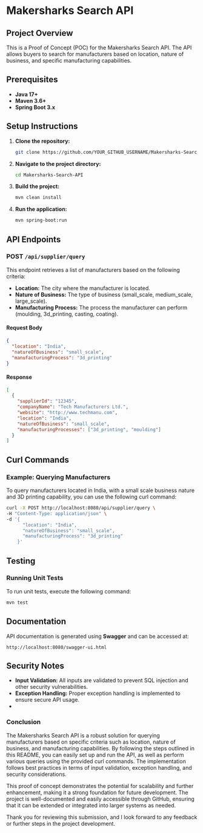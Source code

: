 # Makersharks Search API

## Project Overview

This is a Proof of Concept (POC) for the Makersharks Search API. The API allows buyers to search for manufacturers based on location, nature of business, and specific manufacturing capabilities.

## Prerequisites

- **Java 17+**
- **Maven 3.6+**
- **Spring Boot 3.x**

## Setup Instructions

1. **Clone the repository:**
   ```bash
   git clone https://github.com/YOUR_GITHUB_USERNAME/Makersharks-Search-API.git


2. **Navigate to the project directory:**
   ```bash
   cd Makersharks-Search-API
   ```

3. **Build the project:**
   ```bash
   mvn clean install
   ```

4. **Run the application:**
   ```bash
   mvn spring-boot:run
   ```

## API Endpoints

### POST `/api/supplier/query`

This endpoint retrieves a list of manufacturers based on the following criteria:

- **Location:** The city where the manufacturer is located.
- **Nature of Business:** The type of business (small_scale, medium_scale, large_scale).
- **Manufacturing Process:** The process the manufacturer can perform (moulding, 3d_printing, casting, coating).

#### Request Body

```json
{
  "location": "India",
  "natureOfBusiness": "small_scale",
  "manufacturingProcess": "3d_printing"
}
```

#### Response

```json
[
  {
    "supplierId": "12345",
    "companyName": "Tech Manufacturers Ltd.",
    "website": "http://www.techmanu.com",
    "location": "India",
    "natureOfBusiness": "small_scale",
    "manufacturingProcesses": ["3d_printing", "moulding"]
  }
]
```

## Curl Commands

### Example: Querying Manufacturers

To query manufacturers located in India, with a small scale business nature and 3D printing capability, you can use the following curl command:

```bash
curl -X POST http://localhost:8080/api/supplier/query \
-H "Content-Type: application/json" \
-d '{
      "location": "India",
      "natureOfBusiness": "small_scale",
      "manufacturingProcess": "3d_printing"
    }'
```

## Testing

### Running Unit Tests

To run unit tests, execute the following command:

```bash
mvn test
```

## Documentation

API documentation is generated using **Swagger** and can be accessed at:

```
http://localhost:8080/swagger-ui.html
```

## Security Notes

- **Input Validation:** All inputs are validated to prevent SQL injection and other security vulnerabilities.
- **Exception Handling:** Proper exception handling is implemented to ensure secure API usage.
- 
### Conclusion

The Makersharks Search API is a robust solution for querying manufacturers based on specific criteria such as location, nature of business, and manufacturing capabilities. By following the steps outlined in this README, you can easily set up and run the API, as well as perform various queries using the provided curl commands. The implementation follows best practices in terms of input validation, exception handling, and security considerations.

This proof of concept demonstrates the potential for scalability and further enhancement, making it a strong foundation for future development. The project is well-documented and easily accessible through GitHub, ensuring that it can be extended or integrated into larger systems as needed.

Thank you for reviewing this submission, and I look forward to any feedback or further steps in the project development.
